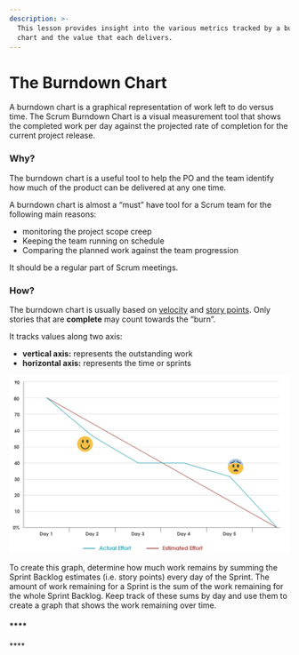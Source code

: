 ```yaml
---
description: >-
  This lesson provides insight into the various metrics tracked by a burndown
  chart and the value that each delivers.
---
```


# The Burndown Chart

A burndown chart is a graphical representation of work left to do versus time. The Scrum Burndown Chart is a visual measurement tool that shows the completed work per day against the projected rate of completion for the current project release.

### Why?

The burndown chart is a useful tool to help the PO and the team identify how much of the product can be delivered at any one time. 

A burndown chart is almost a “must” have tool for a Scrum team for the following main reasons:

* monitoring the project scope creep
* Keeping the team running on schedule
* Comparing the planned work against the team progression

It should be a regular part of Scrum meetings.

### How?

The burndown chart is usually based on [velocity](../../glossary.md#velocity) and [story points](../../glossary.md#story-points).  Only stories that are **complete** may count towards the “burn”. 

It tracks values along two axis:  

* **vertical axis:** represents the outstanding work 
* **horizontal axis:** represents the time or sprints

![Example of a simple burndown chart](../../.gitbook/assets/screenshot-2020-01-10-at-14.49.55.png)

To create this graph, determine how much work remains by summing the Sprint Backlog estimates \(i.e. story points\) every day of the Sprint. The amount of work remaining for a Sprint is the sum of the work remaining for the whole Sprint Backlog. Keep track of these sums by day and use them to create a graph that shows the work remaining over time.

#### \*\*\*\*

\*\*\*\*

